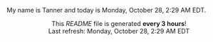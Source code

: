 My name is Tanner and today is Monday, October 28, 2:29 AM EDT.

<p align="center">This <i>README</i> file is generated <b>every 3 hours</b>!</br>Last refresh: Monday, October 28, 2:29 AM EDT<br /></p>
